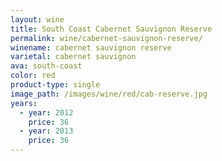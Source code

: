 ```yaml
---
layout: wine
title: South Coast Cabernet Sauvignon Reserve
permalink: wine/cabernet-sauvignon-reserve/
winename: cabernet sauvignon reserve
varietal: cabernet sauvignon
ava: south-coast
color: red
product-type: single
image_path: /images/wine/red/cab-reserve.jpg
years:
  - year: 2012
    price: 36
  - year: 2013
    price: 36
---
```



